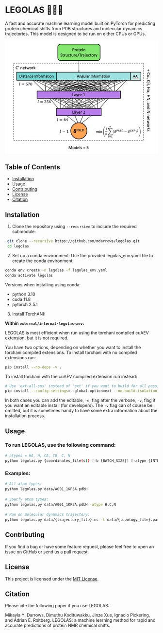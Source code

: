 # LEGOLAS 🧝‍♀️🏹
A fast and accurate machine learning model built on PyTorch for predicting protein chemical shifts from PDB structures and molecular dynamics trajectories. This model is designed to be run on either CPUs or GPUs.

![Model Architecture](images/model_architecture.png "Model Architecture")

## Table of Contents
- [Installation](#installation)
- [Usage](#usage)
- [Contributing](#contributing)
- [License](#license)
- [Citation](#citation)

## Installation
1. Clone the repository using `--recursive` to include the required submodule:
```bash
 git clone --recursive https://github.com/mdarrows/legolas.git
 cd legolas
```
2. Set up a conda environment:
Use the provided legolas_env.yaml file to create the conda environment:
```bash
conda env create -n legolas -f legolas_env.yaml
conda activate legolas
```
Versions when installing using conda:

- python 3.10
- cuda 11.8
- pytorch 2.5.1

3. Install TorchANI:

**Within `external/internal-legolas-aev`:**

LEGOLAS is most efficient when run using the torchani compiled cuAEV extension, but it is not required.

You have two options, depending on whether you want to install the torchani compiled extensions. To install torchani with no compiled extensions run:

```bash
pip install --no-deps -v .
```

To install torchani with the cuAEV compiled extension run instead:

```bash
# Use 'ext-all-sms' instead of 'ext' if you want to build for all possible GPUs
pip install --config-settings=--global-option=ext --no-build-isolation --no-deps -v .
```

In both cases you can add the editable, `-e`, flag after the verbose, `-v`,
flag if you want an editable install (for developers). The `-v` flag can of
course be omitted, but it is sometimes handy to have some extra information
about the installation process.

## Usage

### To run LEGOLAS, use the following command:
```bash
# atypes = HA, H, CA, CB, C, N
python legolas.py {coordinates_file(s)} [-b {BATCH_SIZE}] [-atype {INTERESTED_ATYPES}] [-t {TOPOLOGY}]
```

### Examples:
```bash
# All atom types:
python legolas.py data/A001_1KF3A.pdbH

# Specfy atom types:
python legolas.py data/A001_1KF3A.pdbH -atype H,C,N

# Run on molecular dynamics trajectory:
python legolas.py data/{trajectory_file}.nc -t data/{topology_file}.parm7
```

## Contributing

If you find a bug or have some feature request, please feel free to open an issue on GitHub or send us a pull request.

## License
This project is licensed under the [MIT License](LICENSE).

## Citation

Please cite the following paper if you use LEGOLAS:

Mikayla Y. Darrows, Dimuthu Kodituwakku, Jinze Xue, Ignacio Pickering, and Adrian E. Roitberg. LEGOLAS: a machine learning method for rapid and accurate predictions of protein NMR chemical shifts.

